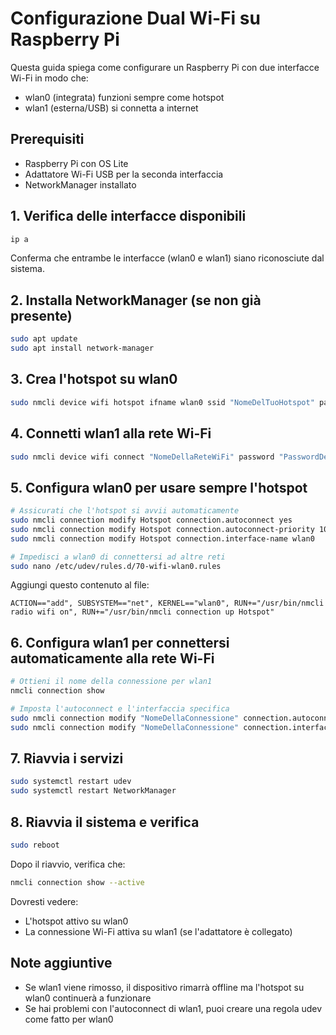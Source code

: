 # Configurazione Dual Wi-Fi su Raspberry Pi

Questa guida spiega come configurare un Raspberry Pi con due interfacce Wi-Fi in modo che:
- wlan0 (integrata) funzioni sempre come hotspot
- wlan1 (esterna/USB) si connetta a internet

## Prerequisiti
- Raspberry Pi con OS Lite
- Adattatore Wi-Fi USB per la seconda interfaccia
- NetworkManager installato

## 1. Verifica delle interfacce disponibili

```bash
ip a
```

Conferma che entrambe le interfacce (wlan0 e wlan1) siano riconosciute dal sistema.

## 2. Installa NetworkManager (se non già presente)

```bash
sudo apt update
sudo apt install network-manager
```

## 3. Crea l'hotspot su wlan0

```bash
sudo nmcli device wifi hotspot ifname wlan0 ssid "NomeDelTuoHotspot" password "LaPassword"
```

## 4. Connetti wlan1 alla rete Wi-Fi

```bash
sudo nmcli device wifi connect "NomeDellaReteWiFi" password "PasswordDellaRete" ifname wlan1
```

## 5. Configura wlan0 per usare sempre l'hotspot

```bash
# Assicurati che l'hotspot si avvii automaticamente
sudo nmcli connection modify Hotspot connection.autoconnect yes
sudo nmcli connection modify Hotspot connection.autoconnect-priority 100
sudo nmcli connection modify Hotspot connection.interface-name wlan0

# Impedisci a wlan0 di connettersi ad altre reti
sudo nano /etc/udev/rules.d/70-wifi-wlan0.rules
```

Aggiungi questo contenuto al file:
```
ACTION=="add", SUBSYSTEM=="net", KERNEL=="wlan0", RUN+="/usr/bin/nmcli radio wifi on", RUN+="/usr/bin/nmcli connection up Hotspot"
```

## 6. Configura wlan1 per connettersi automaticamente alla rete Wi-Fi

```bash
# Ottieni il nome della connessione per wlan1
nmcli connection show

# Imposta l'autoconnect e l'interfaccia specifica
sudo nmcli connection modify "NomeDellaConnessione" connection.autoconnect yes
sudo nmcli connection modify "NomeDellaConnessione" connection.interface-name wlan1
```

## 7. Riavvia i servizi

```bash
sudo systemctl restart udev
sudo systemctl restart NetworkManager
```

## 8. Riavvia il sistema e verifica

```bash
sudo reboot
```

Dopo il riavvio, verifica che:
```bash
nmcli connection show --active
```

Dovresti vedere:
- L'hotspot attivo su wlan0
- La connessione Wi-Fi attiva su wlan1 (se l'adattatore è collegato)

## Note aggiuntive
- Se wlan1 viene rimosso, il dispositivo rimarrà offline ma l'hotspot su wlan0 continuerà a funzionare
- Se hai problemi con l'autoconnect di wlan1, puoi creare una regola udev come fatto per wlan0
